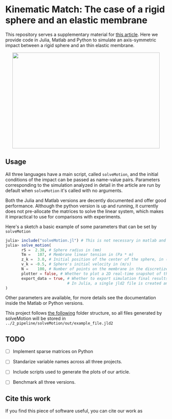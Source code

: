# Kinematic Match: The case of a rigid sphere and an elastic membrane
This repository serves a supplementary material for [this article](google.com). Here we provide code in Julia, Matlab and Python to simulate an axis-symmetric impact between a rigid sphere and an thin elastic membrane.


<p align="center">
  <img width="460" height="300" src="https://user-images.githubusercontent.com/51973026/164895999-b7d0b276-0552-4798-adba-aeb5138f92dd.gif">
</p>

## Usage

All three languages have a main script, called `solveMotion`, and the initial conditions of the impact can be passed as name-value pairs. Parameters corresponding to the simulation analyzed in detail in the article are run by default when `solveMotion` it's called with no arguments. 

Both the Julia and Matlab versions are decently documented and offer good performance. Although the python version is up and running, it currently does not pre-allocate the matrices to solve the linear system, which makes it impractical to use for comparisons with experiments.

Here's a sketch a basic example of some parameters that can be set by `solveMotion`

```julia
julia> include("solveMotion.jl") # This is not necessary in matlab and python
julia> solve_motion(
       rS =  2.38, # Sphere radius in (mm)
       Tm =   107, # Membrane linear tension in (Pa * m)
       z_k =  3.0, # Initial position of the center of the sphere, in (mm)
       v_k = -0.5, # Sphere's initial velocity in (m/s)
       N =    100, # Number of points on the membrane in the discretized problem per unit radius 
       plotter = false, # Whether to plot a 2D real-time snapshot of the simulation (false is best for performance)
       export_data = true, # Whether to export simulation final results. 
                           # In Julia, a single jld2 file is created and a reference to this file is stored in a .csv
)
```

Other parameters are available, for more details see the documentation inside the Matlab or Python versions. 

This project follows [the following](https://towardsdatascience.com/how-to-keep-your-research-projects-organized-part-1-folder-structure-10bd56034d3a) folder structure, so all files generated by solveMotion will be stored in `../2_pipeline/solveMotion/out/example_file.jld2`


## TODO

- [ ] Implement sparse matrices on Python
- [ ] Standarize variable names across all three projects. 
- [ ] Include scripts used to generate the plots of our article.
- [ ] Benchmark all three versions.


## Cite this work

If you find this piece of software useful, you can cite our work as 

